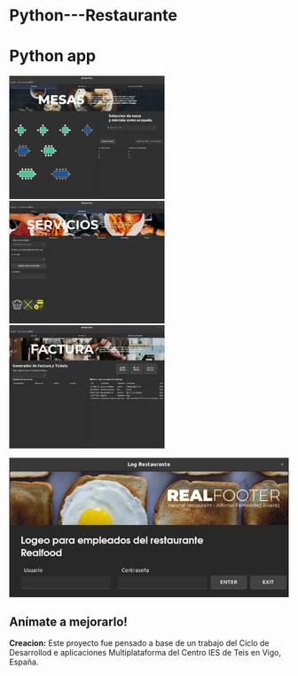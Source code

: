 # Python---Restaurante
# Python app

<img src="docs_resources/pantallaInicio.png" width="280"/> <img src="docs_resources/pantallaServicios.png" width="280" /> <img src="docs_resources/pagar.png" width="280"/> 
 
 
<img src="docs_resources/login.png"/> 

## Anímate a mejorarlo!

**Creacion:** Este proyecto fue pensado a base de un trabajo del Ciclo de Desarrollod e aplicaciones Multiplataforma del Centro IES de Teis en Vigo, España.
